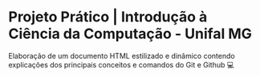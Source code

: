 # Projeto Prático | Introdução à Ciência da Computação - Unifal MG

Elaboração de um documento HTML estilizado e dinâmico contendo explicações dos principais conceitos e comandos do Git e Github 💻
          
          

